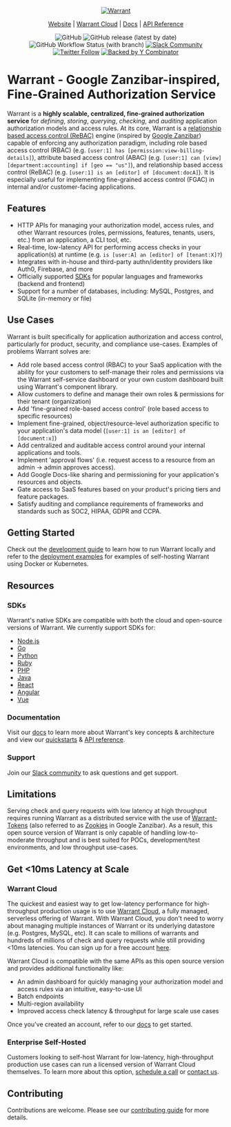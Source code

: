 <p align="center">
    <a href="https://warrant.dev/"><img src="https://warrant.dev/images/og-image.png" alt="Warrant" /></a>
</p>
<p align="center">
  <a href="https://warrant.dev/">Website</a> |
  <a href="https://app.warrant.dev/signup">Warrant Cloud</a> |
  <a href="https://docs.warrant.dev/">Docs</a> |
  <a href="https://docs.warrant.dev/objecttypes/get-all-object-types/">API Reference</a>
</p>

<p align="center">
    <img alt="GitHub" src="https://img.shields.io/github/license/warrant-dev/warrant?color=4F0DCC">
    <img alt="GitHub release (latest by date)" src="https://img.shields.io/github/v/release/warrant-dev/warrant?color=FF5E00">
    <img alt="GitHub Workflow Status (with branch)" src="https://img.shields.io/github/actions/workflow/status/warrant-dev/warrant/go.yaml?branch=main">
    <a href="https://join.slack.com/t/warrantcommunity/shared_invite/zt-12g84updv-5l1pktJf2bI5WIKN4_~f4w"><img alt="Slack Community" src="https://img.shields.io/badge/Slack%20Community-4A154B?style=flat&logo=slack"></a>
    <a href="https://twitter.com/warrant_dev"><img alt="Twitter Follow" src="https://img.shields.io/badge/follow-%40warrant__dev-1DA1F2?logo=twitter"></a>
    <a href="https://www.ycombinator.com/companies/warrant"><img alt="Backed by Y Combinator" src="https://img.shields.io/badge/Backed%20by-Y%20Combinator-%23E16E38"/></a>
</p>

# Warrant - Google Zanzibar-inspired, Fine-Grained Authorization Service

Warrant is a **highly scalable, centralized, fine-grained authorization service** for _defining_, _storing_, _querying_, _checking_, and _auditing_ application authorization models and access rules. At its core, Warrant is a [relationship based access control (ReBAC)](https://en.wikipedia.org/wiki/Relationship-based_access_control) engine (inspired by [Google Zanzibar](https://research.google/pubs/pub48190/)) capable of enforcing any authorization paradigm, including role based access control (RBAC) (e.g. `[user:1] has [permission:view-billing-details]`), attribute based access control (ABAC) (e.g. `[user:1] can [view] [department:accounting] if [geo == "us"]`), and relationship based access control (ReBAC) (e.g. `[user:1] is an [editor] of [document:docA]`). It is especially useful for implementing fine-grained access control (FGAC) in internal and/or customer-facing applications.

## Features

- HTTP APIs for managing your authorization model, access rules, and other Warrant resources (roles, permissions, features, tenants, users, etc.) from an application, a CLI tool, etc.
- Real-time, low-latency API for performing access checks in your application(s) at runtime (e.g. `is [user:A] an [editor] of [tenant:X]?`)
- Integrates with in-house and third-party authn/identity providers like Auth0, Firebase, and more
- Officially supported [SDKs](#sdks) for popular languages and frameworks (backend and frontend)
- Support for a number of databases, including: MySQL, Postgres, and SQLite (in-memory or file)

## Use Cases

Warrant is built specifically for application authorization and access control, particularly for product, security, and compliance use-cases. Examples of problems Warrant solves are:

- Add role based access control (RBAC) to your SaaS application with the ability for your customers to self-manage their roles and permissions via the Warrant self-service dashboard or your own custom dashboard built using Warrant's component library.
- Allow customers to define and manage their own roles & permissions for their tenant (organization)
- Add 'fine-grained role-based access control' (role based access to specific resources)
- Implement fine-grained, object/resource-level authorization specific to your application's data model (`[user:1] is an [editor] of [document:x]`)
- Add centralized and auditable access control around your internal applications and tools.
- Implement 'approval flows' (i.e. request access to a resource from an admin -> admin approves access).
- Add Google Docs-like sharing and permissioning for your application's resources and objects.
- Gate access to SaaS features based on your product's pricing tiers and feature packages.
- Satisfy auditing and compliance requirements of frameworks and standards such as SOC2, HIPAA, GDPR and CCPA.

## Getting Started

Check out the [development guide](/development.md) to learn how to run Warrant locally and refer to the [deployment examples](/deployment.md) for examples of self-hosting Warrant using Docker or Kubernetes.

## Resources

### SDKs

Warrant's native SDKs are compatible with both the cloud and open-source versions of Warrant. We currently support SDKs for:

- [Node.js](https://github.com/warrant-dev/warrant-node)
- [Go](https://github.com/warrant-dev/warrant-go)
- [Python](https://github.com/warrant-dev/warrant-python)
- [Ruby](https://github.com/warrant-dev/warrant-ruby)
- [PHP](https://github.com/warrant-dev/warrant-php)
- [Java](https://github.com/warrant-dev/warrant-java)
- [React](https://github.com/warrant-dev/react-warrant-js)
- [Angular](https://github.com/warrant-dev/angular-warrant)
- [Vue](https://github.com/warrant-dev/vue-warrant)

### Documentation

Visit our [docs](https://docs.warrant.dev/) to learn more about Warrant's key concepts & architecture and view our [quickstarts](https://docs.warrant.dev/quickstart/role-based-access-control/) & [API reference](https://docs.warrant.dev/objecttypes/get-all-object-types/).

### Support

Join our [Slack community](https://join.slack.com/t/warrantcommunity/shared_invite/zt-12g84updv-5l1pktJf2bI5WIKN4_~f4w) to ask questions and get support.

## Limitations

Serving check and query requests with low latency at high throughput requires running Warrant as a distributed service with the use of [Warrant-Tokens](https://docs.warrant.dev/data-consistency/) (also referred to as [Zookies](https://blog.warrant.dev/why-zanzibar-shines-at-building-authorization/#global-scale-low-latency) in Google Zanzibar). As a result, this open source version of Warrant is only capable of handling low-to-moderate throughput and is best suited for POCs, development/test environments, and low throughput use-cases.

## Get <10ms Latency at Scale

### Warrant Cloud

The quickest and easiest way to get low-latency performance for high-throughput production usage is to use [Warrant Cloud](https://warrant.dev), a fully managed, serverless offering of Warrant. With Warrant Cloud, you don't need to worry about managing multiple instances of Warrant or its underlying datastore (e.g. Postgres, MySQL, etc). It can scale to millions of warrants and hundreds of millions of check and query requests while still providing <10ms latencies. You can sign up for a free account [here](https://app.warrant.dev/signup).

Warrant Cloud is compatible with the same APIs as this open source version and provides additional functionality like:

- An admin dashboard for quickly managing your authorization model and access rules via an intuitive, easy-to-use UI
- Batch endpoints
- Multi-region availability
- Improved access check latency & throughput for large scale use cases

Once you've created an account, refer to our [docs](https://docs.warrant.dev/) to get started.

### Enterprise Self-Hosted

Customers looking to self-host Warrant for low-latency, high-throughput production use cases can run a licensed version of Warrant Cloud themselves. To learn more about this option, [schedule a call](https://calendly.com/d/489-qxj-xyb) or [contact us](mailto:hello@warrant.dev?subject=Interest%20in%20Warrant%20Enterprise%20Self-Hosted%20Offering).

## Contributing

Contributions are welcome. Please see our [contributing guide](/CONTRIBUTING.md) for more details.
